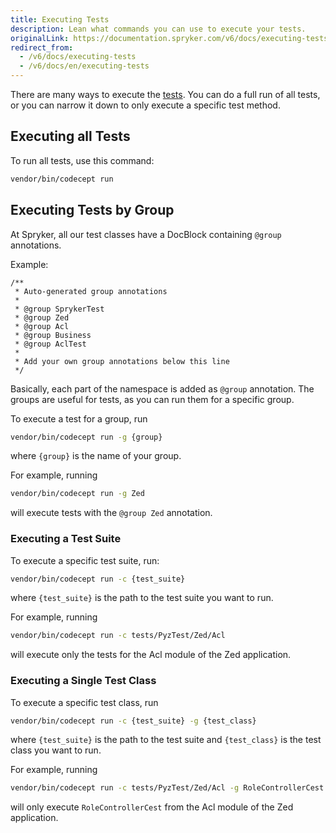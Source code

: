 ```yaml
---
title: Executing Tests
description: Lean what commands you can use to execute your tests.
originalLink: https://documentation.spryker.com/v6/docs/executing-tests
redirect_from:
  - /v6/docs/executing-tests
  - /v6/docs/en/executing-tests
---
```


There are many ways to execute the [tests](https://documentation.spryker.com/docs/test-framework). You can do a full run of all tests, or you can narrow it down to only execute a specific test method.

## Executing all Tests
To run all tests, use this command:
```Bash
vendor/bin/codecept run
```

## Executing Tests by Group

At Spryker, all our test classes have a DocBlock containing `@group` annotations. 

Example:
```
/**
 * Auto-generated group annotations
 *
 * @group SprykerTest
 * @group Zed
 * @group Acl
 * @group Business
 * @group AclTest
 *
 * Add your own group annotations below this line
 */
```
Basically, each part of the namespace is added as `@group` annotation. 
The groups are useful for tests, as you can run them for a specific group.

To execute a test for a group, run
```Bash
vendor/bin/codecept run -g {group}
```
where `{group}` is the name of your group. 

For example, running
```Bash
vendor/bin/codecept run -g Zed
```
will execute tests with the `@group Zed` annotation.

### Executing a Test Suite
To execute a specific test suite, run:
```Bash
vendor/bin/codecept run -c {test_suite}
```
where `{test_suite}` is the path to the test suite you want to run.

For example, running
```Bash
vendor/bin/codecept run -c tests/PyzTest/Zed/Acl
``` 
will execute only the tests for the Acl module of the Zed application.


### Executing a Single Test Class
To execute a specific test class, run
```Bash
vendor/bin/codecept run -c {test_suite} -g {test_class}
```
where `{test_suite}` is the path to the test suite  and `{test_class}` is the test class you want to run.

For example, running
```Bash
vendor/bin/codecept run -c tests/PyzTest/Zed/Acl -g RoleControllerCest
```
 will only execute `RoleControllerCest` from the Acl module of the Zed application.




